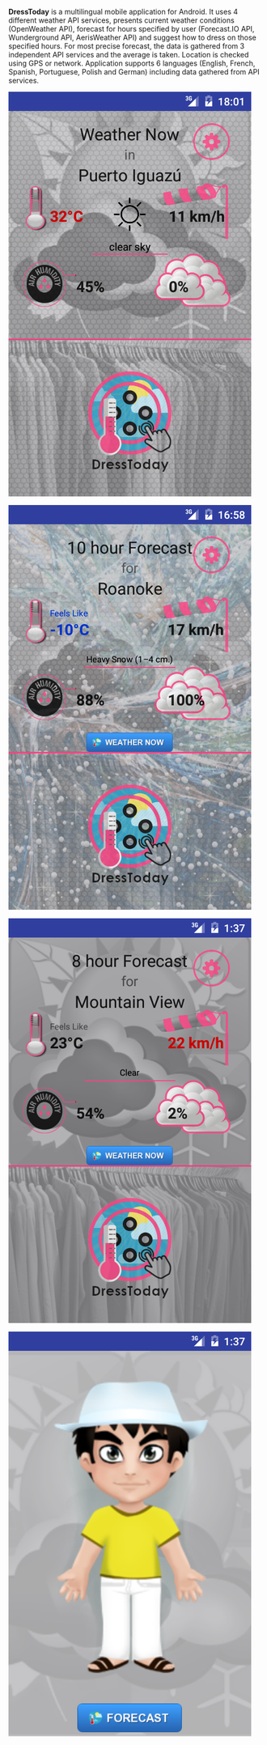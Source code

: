 **DressToday** is a multilingual mobile application for Android. It uses 4 different weather API services, presents current weather conditions (OpenWeather API), forecast for hours specified by user (Forecast.IO API, Wunderground API, AerisWeather API) and suggest how to dress on those specified hours. For most precise forecast, the data is gathered from 3 independent API services and the average is taken. Location is checked using GPS or network. Application supports 6 languages (English, French, Spanish, Portuguese, Polish and German) including data gathered from API services.

![alt tag](https://raw.githubusercontent.com/OskarGliwinski/DressToday/master/hot.png)

![alt tag](https://raw.githubusercontent.com/OskarGliwinski/DressToday/master/snowforecast.png)

![alt tag](https://raw.githubusercontent.com/OskarGliwinski/DressToday/master/Screenshot_20160706-153738.png)

![alt tag](https://raw.githubusercontent.com/OskarGliwinski/DressToday/master/Screenshot_20160706-153800.png)



